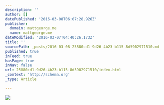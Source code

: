 ```yaml
---
description: ''
author: []
datePublished: '2016-03-08T06:07:28.926Z'
publisher:
  domain: mattgeorge.me
  name: mattgeorge.me
dateModified: '2016-03-07T04:40:26.173Z'
title: ''
sourcePath: _posts/2016-03-08-25880cd1-9d26-4b23-b115-8d5902971510.md
published: true
inFeed: true
hasPage: true
inNav: false
url: 25880cd1-9d26-4b23-b115-8d5902971510/index.html
_context: 'http://schema.org'
_type: Article

---
```

![](https://mattgeorge.files.wordpress.com/2015/12/dsc_0710.jpg?w=940)